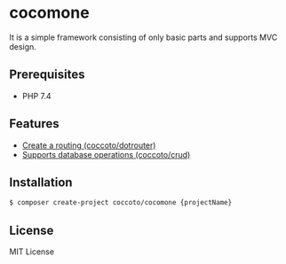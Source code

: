 # cocomone

It is a simple framework consisting of only basic parts and supports MVC design.

## Prerequisites

- PHP 7.4

## Features

- [Create a routing (coccoto/dotrouter)](https://github.com/coccoto/dotrouter)
- [Supports database operations (coccoto/crud)](https://github.com/coccoto/crud)

## Installation

```sh
$ composer create-project coccoto/cocomone {projectName}
```

## License

MIT License